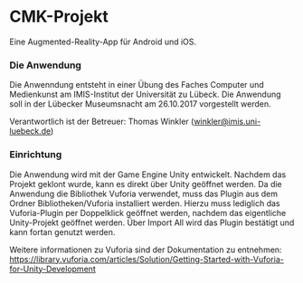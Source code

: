 # CMK-Projekt

Eine Augmented-Reality-App für Android und iOS.

### Die Anwendung
Die Anwenndung entsteht in einer Übung des Faches Computer und Medienkunst am IMIS-Institut der Universität zu Lübeck. Die Anwendung soll in der Lübecker Museumsnacht am 26.10.2017 vorgestellt werden.

Verantwortlich ist der Betreuer: 
Thomas Winkler (winkler@imis.uni-luebeck.de)

### Einrichtung
Die Anwendung wird mit der Game Engine Unity entwickelt. Nachdem das Projekt geklont wurde, kann es direkt über Unity geöffnet werden. Da die Anwendung die Bibliothek Vuforia verwendet, muss das Plugin aus dem Ordner Bibliotheken/Vuforia installiert werden. Hierzu muss lediglich das Vuforia-Plugin per Doppelklick geöffnet werden, nachdem das eigentliche Unity-Projekt geöffnet werden. Über Import All wird das Plugin bestätigt und kann fortan genutzt werden.

Weitere informationen zu Vuforia sind der Dokumentation zu entnehmen:
https://library.vuforia.com/articles/Solution/Getting-Started-with-Vuforia-for-Unity-Development